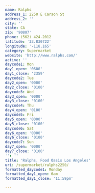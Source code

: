 ```yaml
---
name: Ralphs
address_1: 2250 E Carson St
address_2: ''
city: ''
state: CA
zip: '90807'
phone: (562) 424-2012
latitude: '33.830722'
longitude: '-118.165'
category: Supermarket
website: 'http://www.ralphs.com/'
active: ''
daycode1: Mon
day1_open: '0600'
day1_close: '2359'
daycode2: Tue
day2_open: '0000'
day2_close: '0100'
daycode3: Wed
day3_open: '0000'
day3_close: '0100'
daycode4: Thu
day4_open: '0100'
daycode5: Fri
day5_open: '0000'
day5_close: '0100'
daycode6: Sat
day6_open: '0000'
day6_close: '0100'
daycode7: Sun
day7_open: '0000'
day7_close: '0100'
'': ''
title: 'Ralphs, Food Oasis Los Angeles'
uri: /supermarket/ralphs2250/
formatted_daycode1: Monday
formatted_day1_open: 6am
formatted_day1_close: '11:59pm'

---
```

